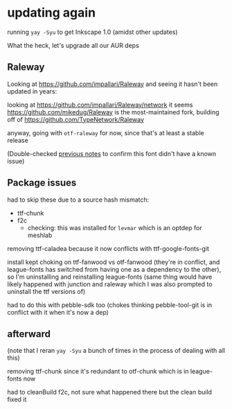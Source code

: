 # updating again

running `yay -Syu` to get Inkscape 1.0 (amidst other updates)

What the heck, let's upgrade all our AUR deps

## Raleway

Looking at https://github.com/impallari/Raleway and seeing it hasn't been updated in years:

looking at https://github.com/impallari/Raleway/network it seems https://github.com/mikedug/Raleway is the most-maintained fork, building off of https://github.com/TypeNetwork/Raleway

anyway, going with `otf-raleway` for now, since that's at least a stable release

(Double-checked [previous notes](28043729-7b42-4b4d-aea9-52973ea56e20.md) to confirm this font didn't have a known issue)

## Package issues

had to skip these due to a source hash mismatch:

- ttf-chunk
- f2c
  - checking: this was installed for `levmar` which is an optdep for meshlab

removing ttf-caladea because it now conflicts with ttf-google-fonts-git

install kept choking on ttf-fanwood vs otf-fanwood (they're in conflict, and league-fonts has switched from having one as a dependency to the other), so I'm uninstalling and reinstalling league-fonts (same thing would have likely happened with junction and raleway which I was also prompted to uninstall the ttf versions of)

had to do this with pebble-sdk too (chokes thinking pebble-tool-git is in conflict with it when it's now a dep)

## afterward

(note that I reran `yay -Syu` a bunch of times in the process of dealing with all this)

removing ttf-chunk since it's redundant to otf-chunk which is in league-fonts now

had to cleanBuild f2c, not sure what happened there but the clean build fixed it
